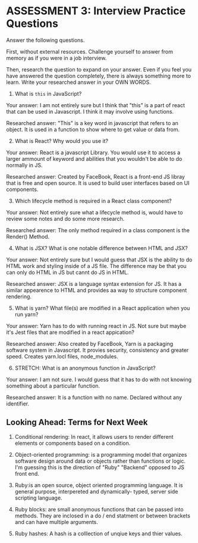 # ASSESSMENT 3: Interview Practice Questions

Answer the following questions.

First, without external resources. Challenge yourself to answer from memory as if you were in a job interview.

Then, research the question to expand on your answer. Even if you feel you have answered the question completely, there is always something more to learn. Write your researched answer in your OWN WORDS.


1. What is `this` in JavaScript?

  Your answer: I am not entirely sure but I think that "this" is a part of react that can be used in Javascript. I think it may involve using functions. 

  Researched answer: "This" is a key word in javascript that refers to an object. It is used in a function to show where to get value or data from. 



2. What is React? Why would you use it?

  Your answer: React is a javascript Library. You would use it to access a larger ammount of keyword and abilities that you wouldn't be able to do normally in JS.

  Researched answer: Created by FaceBook, React is a front-end JS libray that is free and open source. It is used to build user interfaces based on UI components.



3. Which lifecycle method is required in a React class component?

  Your answer: Not entirely sure what a lifecycle method is, would have to review some notes and do some more research. 

  Researched answer: The only method required in a class component is the Render() Method.



4. What is JSX? What is one notable difference between HTML and JSX?

  Your answer: Not entirely sure but I would guess that JSX is the ability to do HTML work and styling inside of a JS file. The difference may be that you can only do HTML in JS but cannt do JS in HTML.

  Researched answer: JSX is a language syntax extension for JS. It has a similar appearence to HTML and provides aa way to structure component rendering. 



5. What is yarn? What file(s) are modified in a React application when you run yarn?

  Your answer: Yarn has to do with running react in JS. Not sure but maybe it's Jest files that are modified in a react appication?

  Researched answer: Also created by FaceBook, Yarn is a packaging software system in Javascript. It provies security, consistency and greater speed. Creates yarn.locl files, node_modules.



6. STRETCH: What is an anonymous function in JavaScript?

  Your answer: I am not sure. I would guess that it has to do with not knowing something about a particular function.

  Researched answer: It is a function with no name. Declared without any identifier.


## Looking Ahead: Terms for Next Week

1. Conditional rendering: In react, it allows users to render different elements or components based on a condition. 

2. Object-oriented programming: is a programming model that organizes software design around data or objects rather than functions or logic. I'm guessing this is the direction of "Ruby" "Backend" opposed to JS front end.

3. Ruby:is an open source, object oriented programming language. It is general purpose, interpereted and dynamically- typed, server side scripting language.

4. Ruby blocks: are small anonymous functions that can be passed into methods. They are inclosed in a do / end statment or between brackets and can have multiple arguments.

5. Ruby hashes: A hash is a colllection of unqiue keys and thier values. 
